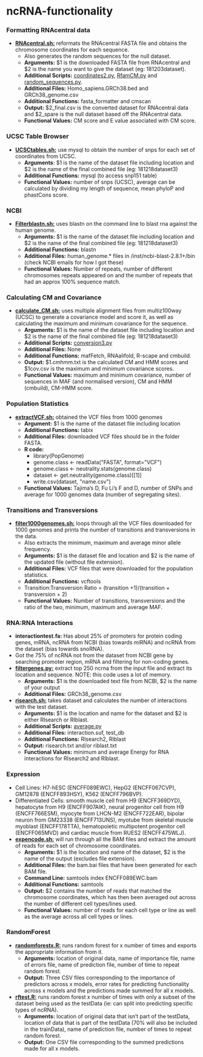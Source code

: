 # ncRNA-functionality

### Formatting RNAcentral data

* [**RNAcentral.sh:**](RNAcentral.sh) reformats the RNAcentral FASTA file and obtains the chromosome coordinates for each sequence.
  * Also generates the random sequences for the null dataset.
  * **Arguments:** $1 is the downloaded FASTA file from RNAcentral and $2 is the name you want to give the dataset (eg: 181203dataset).
  * **Additional Scripts:** [coordinates2.py](coordinates2.py), [RfamCM.py](RfamCM.py) and [random_sequences.py](random_sequences.py).
  * **Additional Files:** Homo_sapiens.GRCh38.bed and GRCh38_genome.csv
  * **Additional Functions:** fasta_formatter and cmscan
  * **Output:** $2_final.csv is the converted dataset for RNAcentral data and $2_spare is the null dataset based off the RNAcentral data.
  * **Functional Values:** CM score and E value associated with CM score.

### UCSC Table Browser
 
* [**UCSCtables.sh:**](UCSCtables.sh) use mysql to obtain the number of snps for each set of coordinates from UCSC.
  * **Arguments**: $1 is the name of the dataset file including location and $2 is the name of the final combined file (eg: 181218dataset3)
  * **Additional Functions:** mysql (to access snp151 table)
  * **Functional Values:** number of snps (UCSC), average can be calculated by dividing my length of sequence, mean phyloP and phastCons score.
  
### NCBI

* [**Filterblastn.sh:**](filterblastn.sh) uses blastn on the command line to blast rna against the human genome.
  * **Arguments:** $1 is the name of the dataset file including location and $2 is the name of the final combined file (eg: 181218dataset3)
  * **Additional Functions:** blastn
  * **Additional Files:** human_genome.* files in /inst/ncbi-blast-2.8.1+/bin (check NCBI emails for how I got these)
  * **Functional Values:** Number of repeats, number of different chromosomes repeats appeared on and the number of repeats that had an approx 100% sequence match.
  
### Calculating CM and Covariance

* [**calculate_CM.sh:**](calculate_CM.sh) uses multiple alignment files from multiz100way (UCSC) to generate a covariance model and score it, as well as calculating the maximum and minimum covariance for the sequence.
  * **Arguments:** $1 is the name of the dataset file including location and $2 is the name of the final combined file (eg: 181218dataset3)
  * **Additional Scripts:** [conversion3.py](conversion3.py)
  * **Additional Files:** None
  * **Additional Functions:** mafFetch, RNAalifold, R-scape and cmbuild.
  * **Output:** $1.cmhmm.txt is the calculated CM and HMM scores and $1cov.csv is the maximum and minimum covariance scores.
  * **Functional Values:** maximum and minimum covariance, number of sequences in MAF (and normalised version), CM and HMM (cmbuild), CM-HMM score.
  
### Population Statistics

* [**extractVCF.sh:**](extractVCF.sh) obtained the VCF files from 1000 genomes
  * **Argument:** $1 is the name of the dataset file including location 
  * **Additional Functions:** tabix
  * **Additional Files:** downloaded VCF files should be in the folder FASTA.
  * **R code:** 
    - library(PopGenome)
    - genome.class <- readData("FASTA", format="VCF")
    - genome.class <- neutrality.stats(genome.class)
    - dataset <- get.neutrality(genome.class)[[1]]
    - write.csv(dataset, "name.csv")            
  * **Functional Values:** Tajima’s D, Fu Li’s F and D, number of SNPs and average for 1000 genomes data (number of segregating sites).

### Transitions and Transversions

* [**filter1000genomes.sh:**](filter1000genomes.sh) loops through all the VCF files downloaded for 1000 genomes and prints the number of transitions and transversions in the data.
  * Also extracts the minimum, maximum and average minor allele frequency.
  * **Arguments:** $1 is the dataset file and location and $2 is the name of the updated file (without file extension).
  * **Additional Files:** VCF files that were downloaded for the population statistics.
  * **Additional Functions:** vcftools
  * Transition:Transversion Ratio = (transition +1)/(transition + transversion + 2)
  * **Functional Values:** Number of transitions, transversions and the ratio of the two, minimum, maximum and average MAF.

### RNA:RNA Interactions

* **interactiontest.fa:** Has about 25% of promoters for protein coding genes, mRNA, ncRNA from NCBI (bias towards miRNA) and ncRNA from the dataset (bias towards snoRNA). 
* Got the 75% of ncRNA not from the dataset from NCBI gene by searching promoter region, mRNA and filtering for non-coding genes.
* [**filtergenes.py:**](filtergenes.py) extract top 250 ncrna from the input file and extract its location and sequence. NOTE: this code uses a lot of memory.
  * **Arguments:** $1 is the downloaded text file from NCBI, $2 is the name of your output
  * **Additional Files:** GRCh38_genome.csv
* [**risearch.sh:**](risearch.sh) takes dataset and calculates the number of interactions with the test dataset.
  * **Arguments:** $1 is the location and name for the dataset and $2 is either RIsearch or RIblast.
  * **Additional Scripts:** [average.py](average.py)
  * **Additional Files:** interaction.suf, test_db
  * **Additional Functions:** RIsearch2, RIblast
  * **Output:** risearch.txt and/or riblast.txt
  * **Functional Values:** minimum and average Energy for RNA interactions for RIsearch2 and RIblast.

### Expression

* Cell Lines: H7-hESC (ENCFF089EWC), HepG2 (ENCFF067CVP), GM12878 (ENCFF893HSY), K562 (ENCFF796BVP).
* Differentiated Cells: smooth muscle cell from H9 (ENCFF369DYD), hepatocyte from H9 (ENCFF907AIK), neural progenitor cell from H9 (ENCFF766ESM), myocyte from LHCN-M2 (ENCFF722EAR), bipolar neuron from GM23338 (ENCFF713UNS), myotube from skeletal muscle myoblast (ENCFF178TTA), hematopoietic multipotent progenitor cell (ENCFF065MVD) and cardiac muscle from RUES2 (ENCFF475WLJ).
* [**expencode.sh:**](expencode.sh) will run through all the BAM files and extract the amount of reads for each set of chromosome coordinates.
  * **Arguments:** $1 is the location and name of the dataset, $2 is the name of the output (excludes file extension). 
  * **Additional Files:** the bam.bai files that have been generated for each BAM file.
  * **Command Line:** samtools index ENCFF089EWC.bam
  * **Additional Functions:** samtools
  * **Output:** $2 contains the number of reads that matched the chromosome coordinates, which has then been averaged out across the number of different cell types/lines used.
  * **Functional Values:** number of reads for each cell type or line as well as the average across all cell types or lines.

### RandomForest

* [**randomforestx.R:**](randomforest.R) runs random forest for x number of times and exports the appropriate information from it.
  * **Arguments:** location of original data, name of importance file, name of errors file, name of prediction file, number of time to repeat random forest.
  * **Output:** Three CSV files corresponding to the importance of predictors across x models, error rates for predicting functionality across x models and the predictions made summed for all x models.
* [**rftest.R:**](RFtest.R) runs random forest x number of times with only a subset of the dataset being used as the testData (ie: can split into predicting specific types of ncRNA).
  * **Arguments:** location of original data that isn’t part of the testData, location of data that is part of the testData (70% will also be included in the trainData), name of prediction file, number of times to repeat random forest.
  * **Output:** One CSV file corresponding to the summed predictions made for all x models.
